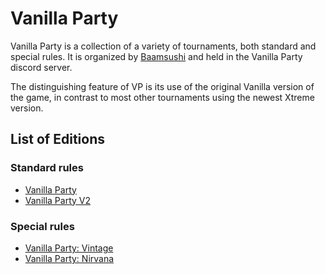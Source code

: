 # Vanilla Party

Vanilla Party is a collection of a variety of tournaments, both standard and special rules. It is organized by [Baamsushi](../../players/indonesian/baamsushi.md) and held in the Vanilla Party discord server.

The distinguishing feature of VP is its use of the original Vanilla version of the game, in contrast to most other tournaments using the newest Xtreme version. 

## List of Editions

### Standard rules

- [Vanilla Party](vp.md)
- [Vanilla Party V2](vpv2.md)

### Special rules

- [Vanilla Party: Vintage](vpv.md)
- [Vanilla Party: Nirvana](vpn.md)
